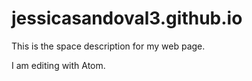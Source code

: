 # jessicasandoval3.github.io
This is the space description for my web page.

I am editing with Atom.
